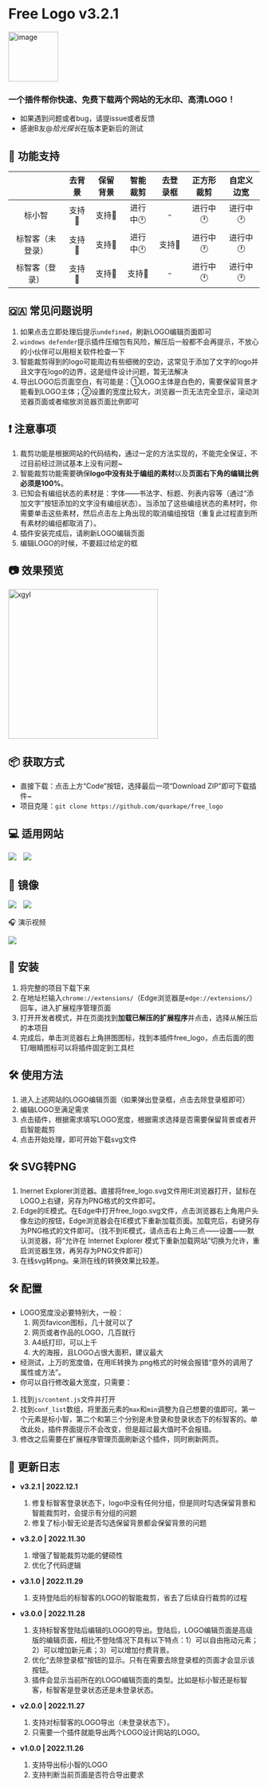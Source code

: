 #  Free Logo  v3.2.1

<img src="https://raw.githubusercontent.com/quarkape/free_logo/main/img/free_logo.png" alt="image" style="height:100px" />

### 一个插件帮你**快速**、**免费**下载两个网站的**无水印**、**高清**LOGO！

- 如果遇到问题或者bug，请提issue或者反馈
- 感谢B友@*拾光探长*在版本更新后的测试



## :game_die: 功能支持

|                  |  去背景   | 保留背景  |    智能裁剪    | 去登录框  |   正方形裁剪   |   自定义边宽   |
| :--------------: | :-------: | :-------: | :------------: | :-------: | :------------: | :------------: |
|      标小智      | 支持:100: | 支持:100: | 进行中:clock1: |     -     | 进行中:clock1: | 进行中:clock1: |
| 标智客（未登录） | 支持:100: | 支持:100: | 进行中:clock1: | 支持:100: | 进行中:clock1: | 进行中:clock1: |
|  标智客（登录）  | 支持:100: | 支持:100: |   支持:100:    |     -     | 进行中:clock1: | 进行中:clock1: |



## :qatar: 常见问题说明

1. 如果点击立即处理后提示`undefined`，刷新LOGO编辑页面即可
3. `windows defender`提示插件压缩包有风险，解压后一般都不会再提示，不放心的小伙伴可以用相关软件检查一下
5. 智能裁剪得到的logo可能周边有些细微的空边，这常见于添加了文字的logo并且文字在logo的边界，这是组件设计问题，暂无法解决
6. 导出LOGO后页面空白，有可能是：①LOGO主体是白色的，需要保留背景才能看到LOGO主体；②设置的宽度比较大，浏览器一页无法完全显示，滚动浏览器页面或者缩放浏览器页面比例即可



## :exclamation: 注意事项

1. 裁剪功能是根据网站的代码结构，通过一定的方法实现的，不能完全保证，不过目前经过测试基本上没有问题~
2. 智能裁剪功能需要确保**logo中没有处于编组的素材**以及**页面右下角的编辑比例必须是100%**。
3. 已知会有编组状态的素材是：字体——书法字、标题、列表内容等（通过“添加文字”按钮添加的文字没有编组状态）。当添加了这些编组状态的素材时，你需要单击这些素材，然后点击左上角出现的取消编组按钮（重复此过程直到所有素材的编组都取消了）。
4. 插件安装完成后，请刷新LOGO编辑页面
5. 编辑LOGO的时候，不要超过给定的框



## :camera: 效果预览

<img src="https://raw.githubusercontent.com/quarkape/free_logo/main/img/s3.png" alt="xgyl" style="width:300px" />



## :package: 获取方式

- 直接下载：点击上方“Code”按钮，选择最后一项“Download ZIP”即可下载插件~
- 项目克隆：`git clone https://github.com/quarkape/free_logo`



## :computer: 适用网站

[![](https://img.shields.io/static/v1?label=标小智&message=https://www.logosc.cn/&color=666&labelColor=0081ff)](https://www.logosc.cn/)&emsp;[![](https://img.shields.io/static/v1?label=标智客&message=https://www.logomaker.com.cn/&color=666&labelColor=00deb4)](https://www.logomaker.com.cn/)  



## :leaves: 镜像

[![](https://img.shields.io/badge/github-free_logo-lightgrey.svg?logo=GitHub)](https://github.com/quarkape/free_logo)&emsp;[![](https://img.shields.io/badge/gitee-free_logo-lightgrey.svg?logoColor=C71D23&logo=Gitee&labelColor=ffffff&color=c71d23)](https://gitee.com/quarkape/free_logo)



:headphones: 演示视频

 [![](https://img.shields.io/badge/bilibili-演示视频-red.svg?logo=Bilibili&color=00A1D6)](https://www.bilibili.com/video/BV1t84y1r71B?share_source=copy_web)



## :hammer: 安装

1. 将完整的项目下载下来
2. 在地址栏输入`chrome://extensions/`（Edge浏览器是`edge://extensions/`）回车，进入扩展程序管理页面
3. 打开开发者模式，并在页面找到**加载已解压的扩展程序**并点击，选择从解压后的本项目
5. 完成后，单击浏览器右上角拼图图标，找到本插件free_logo，点击后面的图钉/眼睛图标可以将插件固定到工具栏



## :hammer_and_wrench: 使用方法

1. 进入上述网站的LOGO编辑页面（如果弹出登录框，点击去除登录框即可）
5. 编辑LOGO至满足需求
6. 点击插件，根据需求填写LOGO宽度，根据需求选择是否需要保留背景或者开启智能裁剪
8. 点击开始处理，即可开始下载svg文件



## :hammer_and_wrench: SVG转PNG

1. Inernet Explorer浏览器。直接将free_logo.svg文件用IE浏览器打开，鼠标在LOGO上右键，另存为PNG格式的文件即可。
2. Edge的IE模式。在Edge中打开free_logo.svg文件，点击浏览器右上角用户头像左边的按钮，Edge浏览器会在IE模式下重新加载页面。加载完后，右键另存为PNG格式的文件即可。（找不到IE模式，请点击右上角三点——设置——默认浏览器，将“允许在 Internet Explorer 模式下重新加载网站”切换为允许，重启浏览器生效，再另存为PNG文件即可）
4. 在线svg转png。亲测在线的转换效果比较差。



## :hammer_and_wrench: 配置

- LOGO宽度没必要特别大，一般：
  1. 网页favicon图标，几十就可以了
  2. 网页或者作品的LOGO，几百就行
  3. A4纸打印，可以上千
  4. 大的海报，且LOGO占很大面积，建议最大
- 经测试，上万的宽度值，在用IE转换为.png格式的时候会报错“意外的调用了属性或方法”。
- 你可以自行修改最大宽度，只需要：
1. 找到`js/content.js`文件并打开
  2. 找到`conf_list`数组，将里面元素的`max`和`min`调整为自己想要的值即可。第一个元素是标小智，第二个和第三个分别是未登录和登录状态下的标智客的。单改此处，插件界面提示不会改变，但是超过最大值时不会报错。
  3. 修改之后需要在扩展程序管理页面刷新这个插件，同时刷新网页。



## :bookmark_tabs: 更新日志

- **v3.2.1 | 2022.12.1**
  1. 修复标智客登录状态下，logo中没有任何分组，但是同时勾选保留背景和智能裁剪时，会提示有分组的问题
  2. 修复了标小智无论是否勾选保留背景都会保留背景的问题

- **v3.2.0 | 2022.11.30**
  1. 增强了智能裁剪功能的健硕性
  2. 优化了代码逻辑
- **v3.1.0 | 2022.11.29**
  1. 支持登陆后的标智客的LOGO的智能裁剪，省去了后续自行裁剪的过程
- **v3.0.0 | 2022.11.28**
  1. 支持标智客登陆后编辑的LOGO的导出。登陆后，LOGO编辑页面是高级版的编辑页面，相比不登陆情况下具有以下特点：1）可以自由拖动元素；2）可以增加新元素；3）可以增加付费背景。
  2. 优化“去除登录框“按钮的显示。只有在需要去除登录框的页面才会显示该按钮。
  3. 插件会显示当前所在的LOGO编辑页面的类型。比如是标小智还是标智客，标智客是登录状态还是未登录状态。
- **v2.0.0 | 2022.11.27**
  1. 支持对标智客的LOGO导出（未登录状态下）。
  2. 只需要一个插件就能导出两个LOGO设计网站的LOGO。
- **v1.0.0 | 2022.11.26**
  1. 支持导出标小智的LOGO
  2. 支持判断当前页面是否符合导出要求
